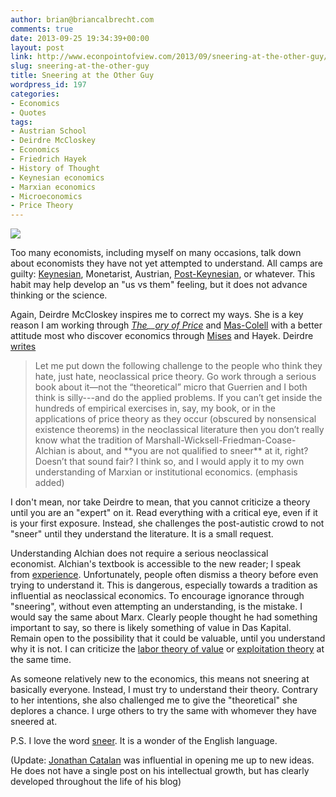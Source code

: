 ```yaml
---
author: brian@briancalbrecht.com
comments: true
date: 2013-09-25 19:34:39+00:00
layout: post
link: http://www.econpointofview.com/2013/09/sneering-at-the-other-guy/
slug: sneering-at-the-other-guy
title: Sneering at the Other Guy
wordpress_id: 197
categories:
- Economics
- Quotes
tags:
- Austrian School
- Deirdre McCloskey
- Economics
- Friedrich Hayek
- History of Thought
- Keynesian economics
- Marxian economics
- Microeconomics
- Price Theory
---
```


![](https://i.chzbgr.com/maxW500/4291205888/hC9F93E57/)

Too many economists, including myself on many occasions, talk down about economists they have not yet attempted to understand. All camps are guilty: [Keynesian](http://en.wikipedia.org/wiki/Keynesian_economics), Monetarist, Austrian, [Post-Keynesian](http://en.wikipedia.org/wiki/Post-Keynesian_economics), or whatever. This habit may help develop an "us vs them" feeling, but it does not advance thinking or the science.

Again, Deirdre McCloskey inspires me to correct my ways. She is a key reason I am working through _[The](http://econpointofview.com/2013/09/25/stigler-chapter-1-introduction-to-economic-analysis/)__[ory of Price](http://econpointofview.com/2013/09/25/stigler-chapter-1-introduction-to-economic-analysis/)_ and [Mas-Colell](http://econpointofview.com/2013/09/24/mas-colell-chapter-1-preference-and-choice/) with a better attitude most who discover economics through [Mises](http://econpointofview.com/2013/02/09/well-put-my-friend-7/) and Hayek. Deirdre [writes
](http://www.paecon.net/PAEReview/issue15/McCloskey15.htm)


<blockquote>Let me put down the following challenge to the people who think they hate, just hate, neoclassical price theory. Go work through a serious book about it—not the “theoretical” micro that Guerrien and I both think is silly---and do the applied problems. If you can’t get inside the hundreds of empirical exercises in, say, my book, or in the applications of price theory as they occur (obscured by nonsensical existence theorems) in the neoclassical literature then you don’t really know what the tradition of Marshall-Wicksell-Friedman-Coase-Alchian is about, and **you are not qualified to sneer** at it, right? Doesn’t that sound fair? I think so, and I would apply it to my own understanding of Marxian or institutional economics. (emphasis added)</blockquote>


I don't mean, nor take Deirdre to mean, that you cannot criticize a theory until you are an "expert" on it. Read everything with a critical eye, even if it is your first exposure. Instead, she challenges the post-autistic crowd to not "sneer" until they understand the literature. It is a small request.

Understanding Alchian does not require a serious neoclassical economist. Alchian's textbook is accessible to the new reader; I speak from [experience](http://econpointofview.com/2013/03/02/well-put-my-friend-8/). Unfortunately, people often dismiss a theory before even trying to understand it. This is dangerous, especially towards a tradition as influential as neoclassical economics. To encourage ignorance through "sneering", without even attempting an understanding, is the mistake. I would say the same about Marx. Clearly people thought he had something important to say, so there is likely something of value in Das Kapital. Remain open to the possibility that it could be valuable, until you understand why it is not. I can criticize the [labor theory of value](http://en.wikipedia.org/wiki/Labor_theory_of_value) or [exploitation theory](http://en.wikipedia.org/wiki/Exploitation_theory) at the same time.

As someone relatively new to the economics, this means not sneering at basically everyone. Instead, I must try to understand their theory. Contrary to her intentions, she also challenged me to give the "theoretical" she deplores a chance. I urge others to try the same with whomever they have sneered at.

P.S. I love the word [sneer](http://www.oed.com/view/Entry/183146?rskey=Zk6MK6&result=2&isAdvanced=false#eid). It is a wonder of the English language.

(Update: [Jonathan Catalan](http://www.economicthought.net/blog/) was influential in opening me up to new ideas. He does not have a single post on his intellectual growth, but has clearly developed throughout the life of his blog)
